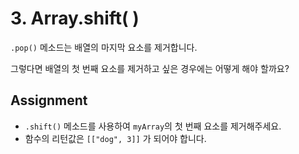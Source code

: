 # 3. Array.shift( )

`.pop()` 메소드는 배열의 마지막 요소를 제거합니다.

그렇다면 배열의 첫 번째 요소를 제거하고 싶은 경우에는 어떻게 해야 할까요?

## Assignment

- `.shift()` 메소드를 사용하여 `myArray`의 첫 번째 요소를 제거해주세요.
- 함수의 리턴값은 `[["dog", 3]]` 가 되어야 합니다.
